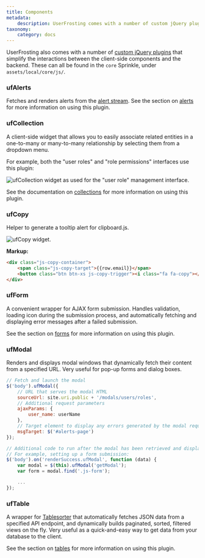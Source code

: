 ```yaml
---
title: Components
metadata:
    description: UserFrosting comes with a number of custom jQuery plugins that simplify the interactions between the client-side components and the backend.
taxonomy:
    category: docs
---
```


UserFrosting also comes with a number of [custom jQuery plugins](/client-side-code/components) that simplify the interactions between the client-side components and the backend. These can all be found in the `core` Sprinkle, under `assets/local/core/js/`.

### ufAlerts

Fetches and renders alerts from the [alert stream](/routes-and-controllers/alert-stream). See the section on [alerts](/client-side-code/components/alerts) for more information on using this plugin.

### ufCollection

A client-side widget that allows you to easily associate related entities in a one-to-many or many-to-many relationship by selecting them from a dropdown menu.

For example, both the "user roles" and "role permissions" interfaces use this plugin:

![ufCollection widget as used for the "user role" management interface.](/images/uf-collection.png)

See the documentation on [collections](/client-side-code/components/collections) for more information on using this plugin.

### ufCopy

Helper to generate a tooltip alert for clipboard.js.

![ufCopy widget.](/images/uf-copy.png)

**Markup:**

```html
<div class="js-copy-container">
    <span class="js-copy-target">{{row.email}}</span>
    <button class="btn btn-xs js-copy-trigger"><i class="fa fa-copy"></i></button>
</div>
```

### ufForm

A convenient wrapper for AJAX form submission. Handles validation, loading icon during the submission process, and automatically fetching and displaying error messages after a failed submission.

See the section on [forms](/client-side-code/components/forms) for more information on using this plugin.

### ufModal

Renders and displays modal windows that dynamically fetch their content from a specified URL. Very useful for pop-up forms and dialog boxes.

```js
// Fetch and launch the modal
$('body').ufModal({
    // URL that serves the modal HTML
    sourceUrl: site.uri.public + '/modals/users/roles',
    // Additional request parameters
    ajaxParams: {
        user_name: userName
    },
    // Target element to display any errors generated by the modal request
    msgTarget: $('#alerts-page')
});

// Additional code to run after the modal has been retrieved and displayed.
// For example, setting up a form submission:
$('body').on('renderSuccess.ufModal', function (data) {
    var modal = $(this).ufModal('getModal');
    var form = modal.find('.js-form');

    ...
});
```

### ufTable

A wrapper for [Tablesorter](https://mottie.github.io/tablesorter/docs/) that automatically fetches JSON data from a specified API endpoint, and dynamically builds paginated, sorted, filtered views on the fly. Very useful as a quick-and-easy way to get data from your database to the client.

See the section on [tables](/client-side-code/components/tables) for more information on using this plugin.
